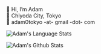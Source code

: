 👋 Hi, I’m Adam<br />
🗾 Chiyoda City, Tokyo<br />
📧 adam0tokyo -at- gmail -dot- com<br />

![Adam's Language Stats](https://github-readme-stats.vercel.app/api/top-langs/?username=adam0tokyo&theme=dark&layout=compact&hide_border=true&border_radius=7)

![Adam's Github Stats](https://github-readme-stats.vercel.app/api/?username=adam0tokyo&theme=dark&show_icons=true7&hide_border=true&icon_color=58a6ff&border_radius=7)
  
